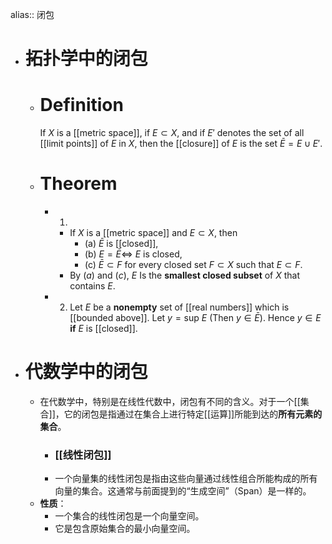 alias:: 闭包

- # 拓扑学中的闭包
	- # Definition
	  If $X$ is a [[metric space]], if $E\subset X$, and if $E'$ denotes the set of all [[limit points]] of $E$ in $X$, then the [[closure]] of $E$ is the set $\bar{E} = E\cup E'$.
	- # Theorem
		- 1.
			- If $X$ is a [[metric space]] and $E\subset X$, then
				- (a) $\bar{E}$ is [[closed]],
				- (b) $E = \bar{E}\Longleftrightarrow$ $E$ is closed,
				- (c) $\bar{E}\subset F$ for every closed set $F\subset X$ such that $E\subset F$.
			- By $(a)$ and $(c)$, $E$ Is the **smallest closed subset** of $X$ that contains $E$.
		- 2. Let $E$ be a **nonempty** set of [[real numbers]] which is [[bounded above]]. Let $y =\mathrm{sup}\ E$ (Then $y\in \bar{E}$). Hence $y\in E$ **if** $E$ is [[closed]].
- # 代数学中的闭包
	- 在代数学中，特别是在线性代数中，闭包有不同的含义。对于一个[[集合]]，它的闭包是指通过在集合上进行特定[[运算]]所能到达的**所有元素的集合**。
		- ### [[线性闭包]]
		- 一个向量集的线性闭包是指由这些向量通过线性组合所能构成的所有向量的集合。这通常与前面提到的“生成空间”（Span）是一样的。
	- **性质**：
		- 一个集合的线性闭包是一个向量空间。
		- 它是包含原始集合的最小向量空间。